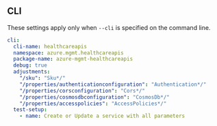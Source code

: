 ## CLI

These settings apply only when `--cli` is specified on the command line.

``` yaml $(cli)
cli:
  cli-name: healthcareapis
  namespace: azure.mgmt.healthcareapis
  package-name: azure-mgmt-healthcareapis
  debug: true
  adjustments:
    "/sku": "Sku*/"
    "/properties/authenticationconfiguration": "Authentication*/"
    "/properties/corsconfiguration": "Cors*/"
    "/properties/cosmosdbconfiguration": "CosmosDb*/"
    "/properties/accesspolicies": "AccessPolicies*/"
  test-setup:
    - name: Create or Update a service with all parameters
```
